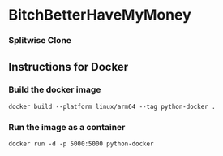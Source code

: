 # BitchBetterHaveMyMoney

### Splitwise Clone

## Instructions for Docker

### Build the docker image
`docker build --platform linux/arm64 --tag python-docker .`

### Run the image as a container
`docker run -d -p 5000:5000 python-docker`